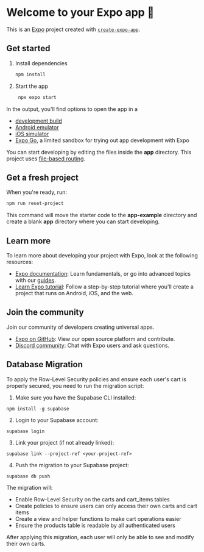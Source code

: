 # Welcome to your Expo app 👋

This is an [Expo](https://expo.dev) project created with [`create-expo-app`](https://www.npmjs.com/package/create-expo-app).

## Get started

1. Install dependencies

   ```bash
   npm install
   ```

2. Start the app

   ```bash
    npx expo start
   ```

In the output, you'll find options to open the app in a

- [development build](https://docs.expo.dev/develop/development-builds/introduction/)
- [Android emulator](https://docs.expo.dev/workflow/android-studio-emulator/)
- [iOS simulator](https://docs.expo.dev/workflow/ios-simulator/)
- [Expo Go](https://expo.dev/go), a limited sandbox for trying out app development with Expo

You can start developing by editing the files inside the **app** directory. This project uses [file-based routing](https://docs.expo.dev/router/introduction).

## Get a fresh project

When you're ready, run:

```bash
npm run reset-project
```

This command will move the starter code to the **app-example** directory and create a blank **app** directory where you can start developing.

## Learn more

To learn more about developing your project with Expo, look at the following resources:

- [Expo documentation](https://docs.expo.dev/): Learn fundamentals, or go into advanced topics with our [guides](https://docs.expo.dev/guides).
- [Learn Expo tutorial](https://docs.expo.dev/tutorial/introduction/): Follow a step-by-step tutorial where you'll create a project that runs on Android, iOS, and the web.

## Join the community

Join our community of developers creating universal apps.

- [Expo on GitHub](https://github.com/expo/expo): View our open source platform and contribute.
- [Discord community](https://chat.expo.dev): Chat with Expo users and ask questions.

## Database Migration

To apply the Row-Level Security policies and ensure each user's cart is properly secured, you need to run the migration script:

1. Make sure you have the Supabase CLI installed:
```
npm install -g supabase
```

2. Login to your Supabase account:
```
supabase login
```

3. Link your project (if not already linked):
```
supabase link --project-ref <your-project-ref>
```

4. Push the migration to your Supabase project:
```
supabase db push
```

The migration will:
- Enable Row-Level Security on the carts and cart_items tables
- Create policies to ensure users can only access their own carts and cart items
- Create a view and helper functions to make cart operations easier
- Ensure the products table is readable by all authenticated users

After applying this migration, each user will only be able to see and modify their own carts.
